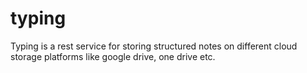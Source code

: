 # typing
Typing is a rest service for storing structured notes on different cloud storage platforms like google drive, one drive etc.
